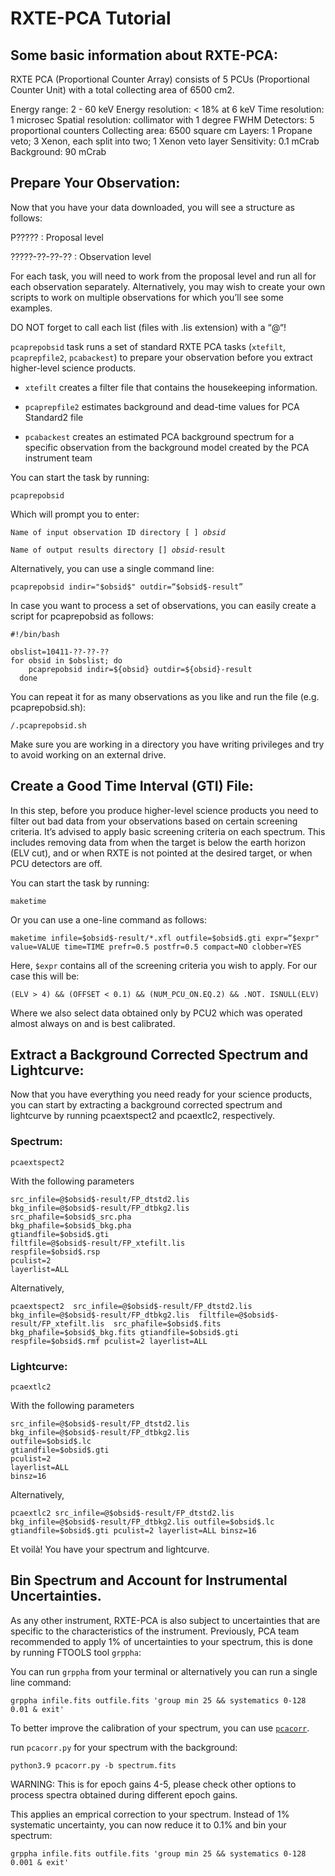 # RXTE-PCA Tutorial

## Some basic information about RXTE-PCA:

RXTE PCA (Proportional Counter Array) consists of 5 PCUs (Proportional Counter Unit) with a total collecting area of 6500 cm2.

Energy range: 2 - 60 keV
Energy resolution: < 18% at 6 keV
Time resolution: 1 microsec
Spatial resolution: collimator with 1 degree FWHM
Detectors: 5 proportional counters
Collecting area: 6500 square cm
Layers: 1 Propane veto; 3 Xenon, each split into two; 1 Xenon veto layer
Sensitivity: 0.1 mCrab
Background: 90 mCrab

## Prepare Your Observation:

Now that you have your data downloaded, you will see a structure as follows:

P????? : Proposal level

?????-??-??-?? : Observation level

For each task, you will need to work from the proposal level and run all for each observation separately. Alternatively, you may wish to create your own scripts to work on multiple observations for which you’ll see some examples. 

DO NOT forget to call each list (files with .lis extension) with a “@“!

<code>pcaprepobsid</code> task runs a set of standard RXTE PCA tasks (<code>xtefilt</code>, <code>pcaprepfile2</code>, <code>pcabackest</code>) to prepare your observation before you extract higher-level science products.

- <code>xtefilt</code> creates a filter file that contains the housekeeping information.

- <code>pcaprepfile2</code> estimates background and dead-time values for PCA Standard2 file

- <code>pcabackest</code> creates an estimated PCA background spectrum for a specific observation from the background model created by the PCA instrument team

You can start the task by running:

```
pcaprepobsid
```

Which will prompt you to enter:

<code>Name of input observation ID directory [ ] $obsid$</code>

<code>Name of output results directory [] $obsid$-result</code>

Alternatively, you can use a single command line:

```
pcaprepobsid indir="$obsid$" outdir=“$obsid$-result”
```

In case you want to process a set of observations, you can easily create a script for pcaprepobsid as follows:

```
#!/bin/bash

obslist=10411-??-??-??
for obsid in $obslist; do
    pcaprepobsid indir=${obsid} outdir=${obsid}-result
  done
```
You can repeat it for as many observations as you like and run the file (e.g. pcaprepobsid.sh):

```
/.pcaprepobsid.sh
```

Make sure you are working in a directory you have writing privileges and try to avoid working on an external drive.

## Create a Good Time Interval (GTI) File:

In this step, before you produce higher-level science products you need to filter out bad data from your observations based on certain screening criteria. It’s advised to apply basic screening criteria on each spectrum. This includes removing data from when the target is below the earth horizon (ELV cut), and or when RXTE is not pointed at the desired target, or when PCU detectors are off. 

You can start the task by running:

```
maketime 
```

Or you can use a one-line command as follows:

```
maketime infile=$obsid$-result/*.xfl outfile=$obsid$.gti expr=“$expr" value=VALUE time=TIME prefr=0.5 postfr=0.5 compact=NO clobber=YES
```

Here, <code>$expr</code> contains all of the screening criteria you wish to apply. For our case this will be:

```
(ELV > 4) && (OFFSET < 0.1) && (NUM_PCU_ON.EQ.2) && .NOT. ISNULL(ELV)
```

Where we also select data obtained only by PCU2 which was operated almost always on and is best calibrated.

## Extract a Background Corrected Spectrum and Lightcurve:

Now that you have everything you need ready for your science products, you can start by extracting a background corrected spectrum and lightcurve by running pcaextspect2 and pcaextlc2, respectively.

### Spectrum:

```
pcaextspect2
```

With the following parameters

```
src_infile=@$obsid$-result/FP_dtstd2.lis
bkg_infile=@$obsid$-result/FP_dtbkg2.lis
src_phafile=$obsid$_src.pha 
bkg_phafile=$obsid$_bkg.pha
gtiandfile=$obsid$.gti
filtfile=@$obsid$-result/FP_xtefilt.lis
respfile=$obsid$.rsp
pculist=2 
layerlist=ALL
```

Alternatively,

```
pcaextspect2  src_infile=@$obsid$-result/FP_dtstd2.lis  bkg_infile=@$obsid$-result/FP_dtbkg2.lis  filtfile=@$obsid$-result/FP_xtefilt.lis  src_phafile=$obsid$.fits bkg_phafile=$obsid$_bkg.fits gtiandfile=$obsid$.gti respfile=$obsid$.rmf pculist=2 layerlist=ALL
```


### Lightcurve: 

```
pcaextlc2 
```

With the following parameters

```
src_infile=@$obsid$-result/FP_dtstd2.lis
bkg_infile=@$obsid$-result/FP_dtbkg2.lis
outfile=$obsid$.lc
gtiandfile=$obsid$.gti
pculist=2 
layerlist=ALL 
binsz=16
```

Alternatively, 

```
pcaextlc2 src_infile=@$obsid$-result/FP_dtstd2.lis bkg_infile=@$obsid$-result/FP_dtbkg2.lis outfile=$obsid$.lc gtiandfile=$obsid$.gti pculist=2 layerlist=ALL binsz=16
```
Et voilà! You have your spectrum and lightcurve.

## Bin Spectrum and Account for Instrumental Uncertainties.

As any other instrument, RXTE-PCA is also subject to uncertainties that are specific to the characteristics of the instrument. Previously, PCA team recommended to apply 1% of uncertainties to your spectrum, this is done by running FTOOLS tool <code>grppha</code>:

You can run <code>grppha</code> from your terminal or alternatively you can run a single line command:

```
grppha infile.fits outfile.fits 'group min 25 && systematics 0-128 0.01 & exit'
```

To better improve the calibration of your spectrum, you can use [<code>pcacorr</code>](https://sites.srl.caltech.edu/~javier/crabcorr/index.html).

run <code>pcacorr.py</code> for your spectrum with the background:

```
python3.9 pcacorr.py -b spectrum.fits
```

WARNING: This is for epoch gains 4-5, please check other options to process spectra obtained during different epoch gains.

This applies an emprical correction to your spectrum. Instead of 1% systematic uncertainty, you can now reduce it to 0.1% and bin your spectrum:

```
grppha infile.fits outfile.fits 'group min 25 && systematics 0-128 0.001 & exit'
```


